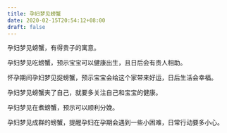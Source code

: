 ```yaml
---
title: 孕妇梦见螃蟹
date: 2020-02-15T20:54:12+08:00
draft: false
---
```


孕妇梦见螃蟹，有得贵子的寓意。<br>

孕妇梦见吃螃蟹，预示宝宝可以健康出生，且日后会有贵人相助。<br>

怀孕期间孕妇梦见捉螃蟹，预示宝宝会给这个家带来好运，日后生活会幸福。<br>

孕妇梦见螃蟹夹了自己，就要多关注自己和宝宝的健康。<br>

孕妇梦见在煮螃蟹，预示可以顺利分娩。<br>

孕妇梦见成群的螃蟹，提醒孕妇在孕期会遇到一些小困难，日常行动要多小心。<br>
